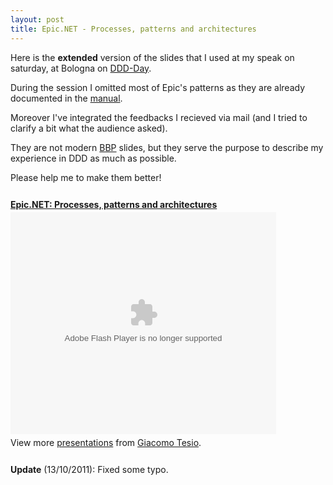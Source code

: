 ```yaml
---
layout: post
title: Epic.NET - Processes, patterns and architectures
---
```

Here is the **extended** version of the slides that I used at my speak on 
saturday, at Bologna on [DDD-Day][ddd-day].

During the session I omitted most of Epic's patterns as they are already
documented in the [manual][manual].

Moreover I've integrated the feedbacks I recieved via mail (and I tried to 
clarify a bit what the audience asked).

They are not modern [BBP][bbp] slides, but they serve the purpose to describe
my experience in DDD as much as possible. 

Please help me to make them better!

<div style="width:425px" id="__ss_9622044"><strong style="display:block;padding:12px 0 4px"><a href="http://www.slideshare.net/giacomotesio/epicnet-processes-patterns-and-architectures" title="Epic.NET: Processes, patterns and architectures">Epic.NET: Processes, patterns and architectures</a></strong><object id="__sse9622044" width="425" height="355"><param name="movie" value="http://static.slidesharecdn.com/swf/ssplayer2.swf?doc=epic-net-111009183452-phpapp01&stripped_title=epicnet-processes-patterns-and-architectures&userName=giacomotesio" /><param name="allowFullScreen" value="true"/><param name="allowScriptAccess" value="always"/><embed name="__sse9622044" src="http://static.slidesharecdn.com/swf/ssplayer2.swf?doc=epic-net-111009183452-phpapp01&stripped_title=epicnet-processes-patterns-and-architectures&userName=giacomotesio" type="application/x-shockwave-flash" allowscriptaccess="always" allowfullscreen="true" width="425" height="355"></embed></object><div style="padding:5px 0 12px">View more <a href="http://www.slideshare.net/">presentations</a> from <a href="http://www.slideshare.net/giacomotesio">Giacomo Tesio</a>.</div></div>

**Update** (13/10/2011): Fixed some typo.

[ddd-day]: http://ddd-day.it/
[manual]: http://epic.tesio.it/doc/manual.html
[bbp]: http://beyondbulletpoints.com/ "Beyond Bullet Points"





